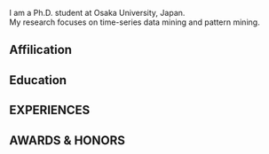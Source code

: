 

I am a Ph.D. student at Osaka University, Japan.  
My research focuses on time-series data mining and pattern mining.


## Affilication


## Education

## EXPERIENCES

## AWARDS & HONORS